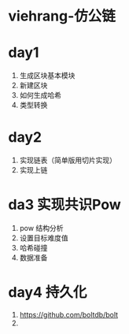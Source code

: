 # viehrang-仿公链

# day1
1. 生成区块基本模块
2. 新建区块
3. 如何生成哈希
4. 类型转换

# day2
1. 实现链表（简单版用切片实现）
2. 实现上链

# da3 实现共识Pow
1. pow 结构分析
2. 设置目标难度值
3. 哈希碰撞
4. 数据准备

# day4 持久化
1. https://github.com/boltdb/bolt
2. 